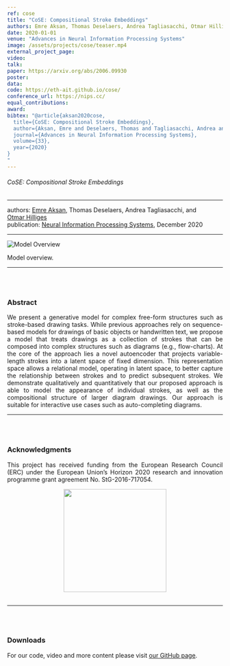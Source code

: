 ```yaml
---
ref: cose
title: "CoSE: Compositional Stroke Embeddings"
authors: Emre Aksan, Thomas Deselaers, Andrea Tagliasacchi, Otmar Hilliges
date: 2020-01-01
venue: "Advances in Neural Information Processing Systems"
image: /assets/projects/cose/teaser.mp4
external_project_page: 
video: 
talk: 
paper: https://arxiv.org/abs/2006.09930
poster: 
data: 
code: https://eth-ait.github.io/cose/
conference_url: https://nips.cc/
equal_contributions: 
award: 
bibtex: "@article{aksan2020cose,
  title={CoSE: Compositional Stroke Embeddings},
  author={Aksan, Emre and Deselaers, Thomas and Tagliasacchi, Andrea and Hilliges, Otmar},
  journal={Advances in Neural Information Processing Systems},
  volume={33},
  year={2020}
}
"
---
```


<h6>CoSE: Compositional Stroke Embeddings</h6>
<hr />

<div class="fullcol">
    <div class="teaser-info-projectpage">
            <span class="normalcap">authors:</span>
            <span class="authorcap">
                <nobr><a href="/people/eaksan/" title="Emre Aksan">Emre Aksan</a>, </nobr>
                <nobr> Thomas Deselaers, </nobr>
                <nobr> Andrea Tagliasacchi, </nobr>
		        and
                <nobr><a href="/people/hilliges/" title="Otmar Hilliges">Otmar Hilliges</a> </nobr>
            </span>
            <br/>
            <span class="normalcap"><nobr>publication: </nobr></span>
            <span class="authorcap">
                <a class="a-text-ext" href="https://nips.cc/" target="_blank" title="NeurIPS 2020">Neural Information Processing Systems</a>, December 2020
            </span>
	<br/>
        <hr />
    </div>
</div>

<div class="fullcol">
    <img class="fullcol" src="<?php ait_root_dir();?>projects/2020/cose/teaser.png" alt="Model Overview" />
    <div class="fullcol">
        <p align="justify">
            <span class="figurecap">
            Model overview.
           </span>
        </p>
        <hr />
        <br/>
        <br/>
    </div>
</div>

<div class="fullcol">
    <h3>Abstract</h3>
    <p align="justify">
    We present a generative model for complex free-form structures such as stroke-based drawing tasks. While previous approaches rely on sequence-based models for drawings of basic objects or handwritten text, we propose a model that treats drawings as a collection of strokes that can be composed into complex structures such as diagrams (e.g., flow-charts). At the core of the approach lies a novel autoencoder that projects variable-length strokes into a latent space of fixed dimension. This representation space allows a relational model, operating in latent space, to better capture the relationship between strokes and to predict subsequent strokes. We demonstrate qualitatively and quantitatively that our proposed approach is able to model the appearance of individual strokes, as well as the compositional structure of larger diagram drawings. Our approach is suitable for interactive use cases such as auto-completing diagrams.
    <hr />
    <br/>
    <br/>
</div>

<div class="fullcol">
    <h3>Acknowledgments</h3>
    <p align="justify">
	This project has received funding from the European Research Council (ERC) under the European Union’s Horizon 2020 research and innovation programme grant agreement No. StG-2016-717054.
    </p>
    <center>
	<img width="240px" src="<?php ait_root_dir();?>ERC.jpg" />
    </center>
    <br/>
    <hr />
    <br/>
    <br/>
</div>

<div class="fullcol">
 <h3>Downloads</h3>
	For our code, video and more content please visit <a title="our GitHub page" href="https://eth-ait.github.io/cose "> our GitHub page</a>.
    <br/>
</div>


